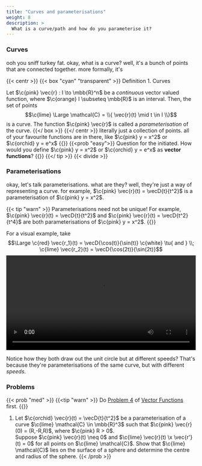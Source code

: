 ```yaml
---
title: "Curves and parameterisations"
weight: 8
description: >
  What is a curve/path and how do you parameterise it?
---
```

### Curves
ooh you sniff turkey fat. okay, what is a curve? well, it's a bunch of points that are connected together. more formally, it's

{{< centr >}}
{{< box "cyan" "transparent" >}}
Definition 1. Curves

Let $\c{pink} \vec{r} : I \to \mbb{R}^n$ be a *continuous* vector valued function, where $\c{orange} I \subseteq \mbb{R}$ is an interval. Then, the set of points
$$\c{lime} \Large \mathcal{C} = \\{ \vec{r}(t) \mid t \in I \\}$$
is a curve. The function $\c{pink} \vec{r}$ is called a *parameterisation* of the curve.
{{</ box >}}
{{</ centr >}}
literally just a collection of points. all of your favourite functions are in there, like $\c{pink} y = x^2$ or $\c{orchid} y = e^x$ 
{{<tip >}}
{{<prob "easy">}}
Question for the initiated. How would you define $\c{pink} y = x^2$ or $\c{orchid} y = e^x$ as **vector functions**?
{{</prob>}}
{{</ tip >}}
{{< divide >}}

### Parameterisations

okay, let's talk parameterisations. what are they? well, they're just a way of representing a curve. for example, $\c{pink} \vec{r}(t) = \vecD{t}{t^2}$ is a parameterisation of $\c{pink} y = x^2$. 

{{< tip "warn" >}}
Parameterisations need not be unique! For example, $\c{pink} \vec{r}(t) = \vecD{t}{t^2}$ and $\c{pink} \vec{r}(t) = \vecD{t^2}{t^4}$ are both parameterisations of $\c{pink} y = x^2$.
{{</tip>}}

For a visual example, take $$\Large \c{red} \vec{r_1}(t) = \vecD{\cos(t)}{\sin(t)} \c{white} \tu{ and  } \\; \c{lime} \vec{r_2}(t) = \vecD{\cos(2t)}{\sin(2t)}$$
<video width=100% controls> <source src="/anim/mvchap1/ParameterisedCurve1.mp4" type="video/mp4">

Notice how they both draw out the unit circle but at different speeds? That's because they're parameterisations of the same curve, but with different *speeds*.

### Problems
  

{{< prob "med" >}}
{{<tip "warn" >}} Do [Problem 4](../vfunc/#problems) of [Vector Functions](../vfunc) first. {{</tip>}}

1. Let $\c{orchid} \vec{r}(t) = \vecD{t}{t^2}$ be a parameterisation of a curve $\c{lime} \mathcal{C} \in \mbb{R}^3$ such that $\c{pink} \vec{r}(0) = (R,-R,R)$, where $\c{pink} R > 0$.  
Suppose $\c{pink} \vec{r}(t) \neq 0$ and $\c{lime} \vec{r}(t) \x \vec{r'}(t) = 0$ for all points on $\c{lime} \mathcal{C}$. Show that $\c{lime} \mathcal{C}$ lies on the surface of a sphere and determine the centre and radius of the sphere.
{{< /prob >}}